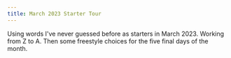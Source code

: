 ```yaml
---
title: March 2023 Starter Tour
---
```


Using words I've never guessed before as starters in March 2023. Working from Z to A. Then some freestyle choices for the five final days of the month. 
